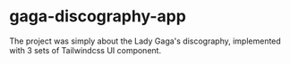 # gaga-discography-app
The project was simply about the Lady Gaga's discography, implemented with 3 sets of Tailwindcss UI component. 
